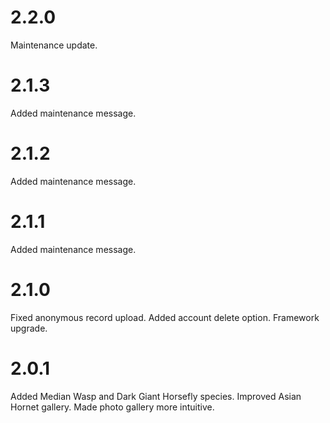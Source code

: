 # 2.2.0

Maintenance update.

# 2.1.3

Added maintenance message.

# 2.1.2

Added maintenance message.

# 2.1.1

Added maintenance message.

# 2.1.0

Fixed anonymous record upload.
Added account delete option.
Framework upgrade.

# 2.0.1

Added Median Wasp and Dark Giant Horsefly species.
Improved Asian Hornet gallery.
Made photo gallery more intuitive.
